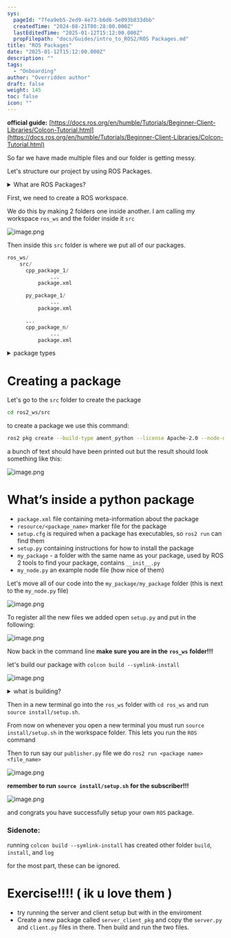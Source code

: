 ```yaml
---
sys:
  pageId: "7fea9eb5-2ed9-4e73-b6d6-5e093b833dbb"
  createdTime: "2024-08-21T00:28:00.000Z"
  lastEditedTime: "2025-01-12T15:12:00.000Z"
  propFilepath: "docs/Guides/intro_to_ROS2/ROS Packages.md"
title: "ROS Packages"
date: "2025-01-12T15:12:00.000Z"
description: ""
tags:
  - "Onboarding"
author: "Overridden author"
draft: false
weight: 145
toc: false
icon: ""
---
```


**official guide:** [https://docs.ros.org/en/humble/Tutorials/Beginner-Client-Libraries/Colcon-Tutorial.html](https://docs.ros.org/en/humble/Tutorials/Beginner-Client-Libraries/Colcon-Tutorial.html)

So far we have made multiple files and our folder is getting messy.

Let's structure our project by using ROS Packages.

<details>

<summary>What are ROS Packages?</summary>

ROS Packages are, as the name implies, packages of code that are highly sharable between ROS developers.

They consist of a folder, `package.xml` file, and source code

```python
      cpp_package_1/
		      ... imagine much code files here ..
          package.xml
```

</details>

First, we need to create a ROS workspace.

We do this by making 2 folders one inside another. I am calling my workspace `ros_ws` and the folder inside it `src`

![image.png](https://prod-files-secure.s3.us-west-2.amazonaws.com/d518164a-d88e-44d1-a4ee-3adb3bd8bce0/70706947-fd18-4537-a67b-e12946812d31/image.png?X-Amz-Algorithm=AWS4-HMAC-SHA256&X-Amz-Content-Sha256=UNSIGNED-PAYLOAD&X-Amz-Credential=ASIAZI2LB466XRMV44L2%2F20250613%2Fus-west-2%2Fs3%2Faws4_request&X-Amz-Date=20250613T170810Z&X-Amz-Expires=3600&X-Amz-Security-Token=IQoJb3JpZ2luX2VjEDAaCXVzLXdlc3QtMiJIMEYCIQCWD9YjD59rbew1CvrHuLGl%2FIqu6epTGZJ63ypunnj1OQIhANk6gulZtlUYK%2F5d2czwEpDfr7zwewailK9F%2FLILJETxKv8DCBkQABoMNjM3NDIzMTgzODA1Igyt9WnCleXnsyNAz6sq3AOadChcTQrASd44XD%2FvKA5p%2BN%2F7lA2nx4uUe9j2BrgCV8GztzmwjZBzB3jECsd61PSGGJfuVcim1p5pQWf%2Bp7ecYkPJsQBtGRpQbO5aKLNOXxrD0BpKV%2Bl%2FjZsOkXAuxd7eBbj2J5A9QeFmBvejIScMkawsnXdQH5eihHpUNJ%2F05U6xPxxLMPVZ4AL27fRzhHjp%2Fr%2BcUoBR1jka0HqUpcVtDiHU7JnGy5rDUux%2Fh8nIJjW%2FxbavLAah%2BUuuP3OZ4svBNBNmVUHwJ3vVKlqJpAvUzt%2Bia%2BQEOOzis7Ife7Jh8%2F%2BGrUs8y%2BFck8O0BI4atWl76lpL9WtQp7ahvv80SiGCoEjkhAdAJNu7NsIRcr8kQAv207KfrliszP7rbm8DX8G%2FpUlzeoCkMhHH%2FEQYpPT33QOndmwg5RsJUTnCPuZxYeKCqcKzj3Mpb%2BoYIE6WBDW4dBhEjoubVzdloNQ%2B5e5wGSeWtSJNFNu%2Fw42p0Tp%2FyO9RUEZzAHYG3h4x1eiY20gwXEiVhhUCITEIU42N9z71zzOWFMBIsEIIMX6NWP3I%2FMsAGgN%2F%2FKr80T5ku1IUd4QmvfudCvS1rH%2BVj82jVF5MEULEXcPhwFJRC0AtCzDlPtGtncjWuTNsS0L0DDDelrHCBjqkAT%2B%2BnxCOFQiyrO0nJ3balNsB1x%2BUjBw9drF1E1RYEDoEtPSD8N1tpqlI8yRvgXsViUkL5oe9%2BFKOC25JOjagtxcd%2Fm8hF7sSl6aMDoNmEKGFcRqXSx9dazwJihCQdcC7SuGHzAM13g3Mw%2BbRK3rM10W2vxxK0oapFco13FdBb82mfs0pJ3KlNc0RTVpUGU0aEuqtFBYkwqDkKtEHAFRzMhgf5eMC&X-Amz-Signature=a668837443e0a60f3f6e830bfc8241bbe6fb33824b1fa284adffd41810d1e56a&X-Amz-SignedHeaders=host&x-amz-checksum-mode=ENABLED&x-id=GetObject)

Then inside this `src` folder is where we put all of our packages.

```python
ros_ws/
    src/
      cpp_package_1/
		      ...
          package.xml

      py_package_1/
		      ...
          package.xml

      ...
      cpp_package_n/
		      ...
          package.xml

```

<details>

<summary>package types</summary>

packages can be either `C++` or python.

the intern file structure is different for each but for this guide we will stick to creating python packages

</details>

# Creating a package

Let's go to the `src` folder to create the package

```bash
cd ros2_ws/src
```

to create a package we use this command:

```bash
ros2 pkg create --build-type ament_python --license Apache-2.0 --node-name my_node my_package
```

a bunch of text should have been printed out but the result should look something like this:

![image.png](https://prod-files-secure.s3.us-west-2.amazonaws.com/d518164a-d88e-44d1-a4ee-3adb3bd8bce0/e6cf1e3f-8512-4a3e-b131-079f800bf3e8/image.png?X-Amz-Algorithm=AWS4-HMAC-SHA256&X-Amz-Content-Sha256=UNSIGNED-PAYLOAD&X-Amz-Credential=ASIAZI2LB466XRMV44L2%2F20250613%2Fus-west-2%2Fs3%2Faws4_request&X-Amz-Date=20250613T170810Z&X-Amz-Expires=3600&X-Amz-Security-Token=IQoJb3JpZ2luX2VjEDAaCXVzLXdlc3QtMiJIMEYCIQCWD9YjD59rbew1CvrHuLGl%2FIqu6epTGZJ63ypunnj1OQIhANk6gulZtlUYK%2F5d2czwEpDfr7zwewailK9F%2FLILJETxKv8DCBkQABoMNjM3NDIzMTgzODA1Igyt9WnCleXnsyNAz6sq3AOadChcTQrASd44XD%2FvKA5p%2BN%2F7lA2nx4uUe9j2BrgCV8GztzmwjZBzB3jECsd61PSGGJfuVcim1p5pQWf%2Bp7ecYkPJsQBtGRpQbO5aKLNOXxrD0BpKV%2Bl%2FjZsOkXAuxd7eBbj2J5A9QeFmBvejIScMkawsnXdQH5eihHpUNJ%2F05U6xPxxLMPVZ4AL27fRzhHjp%2Fr%2BcUoBR1jka0HqUpcVtDiHU7JnGy5rDUux%2Fh8nIJjW%2FxbavLAah%2BUuuP3OZ4svBNBNmVUHwJ3vVKlqJpAvUzt%2Bia%2BQEOOzis7Ife7Jh8%2F%2BGrUs8y%2BFck8O0BI4atWl76lpL9WtQp7ahvv80SiGCoEjkhAdAJNu7NsIRcr8kQAv207KfrliszP7rbm8DX8G%2FpUlzeoCkMhHH%2FEQYpPT33QOndmwg5RsJUTnCPuZxYeKCqcKzj3Mpb%2BoYIE6WBDW4dBhEjoubVzdloNQ%2B5e5wGSeWtSJNFNu%2Fw42p0Tp%2FyO9RUEZzAHYG3h4x1eiY20gwXEiVhhUCITEIU42N9z71zzOWFMBIsEIIMX6NWP3I%2FMsAGgN%2F%2FKr80T5ku1IUd4QmvfudCvS1rH%2BVj82jVF5MEULEXcPhwFJRC0AtCzDlPtGtncjWuTNsS0L0DDDelrHCBjqkAT%2B%2BnxCOFQiyrO0nJ3balNsB1x%2BUjBw9drF1E1RYEDoEtPSD8N1tpqlI8yRvgXsViUkL5oe9%2BFKOC25JOjagtxcd%2Fm8hF7sSl6aMDoNmEKGFcRqXSx9dazwJihCQdcC7SuGHzAM13g3Mw%2BbRK3rM10W2vxxK0oapFco13FdBb82mfs0pJ3KlNc0RTVpUGU0aEuqtFBYkwqDkKtEHAFRzMhgf5eMC&X-Amz-Signature=26e28f74286ded06c69ac972c38bb184a4f990b76fa48c83fd75070949948186&X-Amz-SignedHeaders=host&x-amz-checksum-mode=ENABLED&x-id=GetObject)

# What’s inside a python package

- `package.xml` file containing meta-information about the package
- `resource/<package_name>` marker file for the package
- `setup.cfg` is required when a package has executables, so `ros2 run` can find them
- `setup.py` containing instructions for how to install the package
- `my_package` - a folder with the same name as your package, used by ROS 2 tools to find your package, contains `__init__.py`
- `my_node.py` an example node file (how nice of them)

Let's move all of our code into the `my_package/my_package` folder (this is next to the `my_node.py` file)

![image.png](https://prod-files-secure.s3.us-west-2.amazonaws.com/d518164a-d88e-44d1-a4ee-3adb3bd8bce0/9ce58f11-0da9-4d3e-b86d-506a9685d378/image.png?X-Amz-Algorithm=AWS4-HMAC-SHA256&X-Amz-Content-Sha256=UNSIGNED-PAYLOAD&X-Amz-Credential=ASIAZI2LB466XRMV44L2%2F20250613%2Fus-west-2%2Fs3%2Faws4_request&X-Amz-Date=20250613T170810Z&X-Amz-Expires=3600&X-Amz-Security-Token=IQoJb3JpZ2luX2VjEDAaCXVzLXdlc3QtMiJIMEYCIQCWD9YjD59rbew1CvrHuLGl%2FIqu6epTGZJ63ypunnj1OQIhANk6gulZtlUYK%2F5d2czwEpDfr7zwewailK9F%2FLILJETxKv8DCBkQABoMNjM3NDIzMTgzODA1Igyt9WnCleXnsyNAz6sq3AOadChcTQrASd44XD%2FvKA5p%2BN%2F7lA2nx4uUe9j2BrgCV8GztzmwjZBzB3jECsd61PSGGJfuVcim1p5pQWf%2Bp7ecYkPJsQBtGRpQbO5aKLNOXxrD0BpKV%2Bl%2FjZsOkXAuxd7eBbj2J5A9QeFmBvejIScMkawsnXdQH5eihHpUNJ%2F05U6xPxxLMPVZ4AL27fRzhHjp%2Fr%2BcUoBR1jka0HqUpcVtDiHU7JnGy5rDUux%2Fh8nIJjW%2FxbavLAah%2BUuuP3OZ4svBNBNmVUHwJ3vVKlqJpAvUzt%2Bia%2BQEOOzis7Ife7Jh8%2F%2BGrUs8y%2BFck8O0BI4atWl76lpL9WtQp7ahvv80SiGCoEjkhAdAJNu7NsIRcr8kQAv207KfrliszP7rbm8DX8G%2FpUlzeoCkMhHH%2FEQYpPT33QOndmwg5RsJUTnCPuZxYeKCqcKzj3Mpb%2BoYIE6WBDW4dBhEjoubVzdloNQ%2B5e5wGSeWtSJNFNu%2Fw42p0Tp%2FyO9RUEZzAHYG3h4x1eiY20gwXEiVhhUCITEIU42N9z71zzOWFMBIsEIIMX6NWP3I%2FMsAGgN%2F%2FKr80T5ku1IUd4QmvfudCvS1rH%2BVj82jVF5MEULEXcPhwFJRC0AtCzDlPtGtncjWuTNsS0L0DDDelrHCBjqkAT%2B%2BnxCOFQiyrO0nJ3balNsB1x%2BUjBw9drF1E1RYEDoEtPSD8N1tpqlI8yRvgXsViUkL5oe9%2BFKOC25JOjagtxcd%2Fm8hF7sSl6aMDoNmEKGFcRqXSx9dazwJihCQdcC7SuGHzAM13g3Mw%2BbRK3rM10W2vxxK0oapFco13FdBb82mfs0pJ3KlNc0RTVpUGU0aEuqtFBYkwqDkKtEHAFRzMhgf5eMC&X-Amz-Signature=89eb0d4b58107953b333eb8da8cc4673a1c81b58f3400a179dc91b44734401de&X-Amz-SignedHeaders=host&x-amz-checksum-mode=ENABLED&x-id=GetObject)

To register all the new files we added open `setup.py` and put in the following:

![image.png](https://prod-files-secure.s3.us-west-2.amazonaws.com/d518164a-d88e-44d1-a4ee-3adb3bd8bce0/1cd7c262-4cae-4496-9d75-c178537d24a2/image.png?X-Amz-Algorithm=AWS4-HMAC-SHA256&X-Amz-Content-Sha256=UNSIGNED-PAYLOAD&X-Amz-Credential=ASIAZI2LB466XRMV44L2%2F20250613%2Fus-west-2%2Fs3%2Faws4_request&X-Amz-Date=20250613T170810Z&X-Amz-Expires=3600&X-Amz-Security-Token=IQoJb3JpZ2luX2VjEDAaCXVzLXdlc3QtMiJIMEYCIQCWD9YjD59rbew1CvrHuLGl%2FIqu6epTGZJ63ypunnj1OQIhANk6gulZtlUYK%2F5d2czwEpDfr7zwewailK9F%2FLILJETxKv8DCBkQABoMNjM3NDIzMTgzODA1Igyt9WnCleXnsyNAz6sq3AOadChcTQrASd44XD%2FvKA5p%2BN%2F7lA2nx4uUe9j2BrgCV8GztzmwjZBzB3jECsd61PSGGJfuVcim1p5pQWf%2Bp7ecYkPJsQBtGRpQbO5aKLNOXxrD0BpKV%2Bl%2FjZsOkXAuxd7eBbj2J5A9QeFmBvejIScMkawsnXdQH5eihHpUNJ%2F05U6xPxxLMPVZ4AL27fRzhHjp%2Fr%2BcUoBR1jka0HqUpcVtDiHU7JnGy5rDUux%2Fh8nIJjW%2FxbavLAah%2BUuuP3OZ4svBNBNmVUHwJ3vVKlqJpAvUzt%2Bia%2BQEOOzis7Ife7Jh8%2F%2BGrUs8y%2BFck8O0BI4atWl76lpL9WtQp7ahvv80SiGCoEjkhAdAJNu7NsIRcr8kQAv207KfrliszP7rbm8DX8G%2FpUlzeoCkMhHH%2FEQYpPT33QOndmwg5RsJUTnCPuZxYeKCqcKzj3Mpb%2BoYIE6WBDW4dBhEjoubVzdloNQ%2B5e5wGSeWtSJNFNu%2Fw42p0Tp%2FyO9RUEZzAHYG3h4x1eiY20gwXEiVhhUCITEIU42N9z71zzOWFMBIsEIIMX6NWP3I%2FMsAGgN%2F%2FKr80T5ku1IUd4QmvfudCvS1rH%2BVj82jVF5MEULEXcPhwFJRC0AtCzDlPtGtncjWuTNsS0L0DDDelrHCBjqkAT%2B%2BnxCOFQiyrO0nJ3balNsB1x%2BUjBw9drF1E1RYEDoEtPSD8N1tpqlI8yRvgXsViUkL5oe9%2BFKOC25JOjagtxcd%2Fm8hF7sSl6aMDoNmEKGFcRqXSx9dazwJihCQdcC7SuGHzAM13g3Mw%2BbRK3rM10W2vxxK0oapFco13FdBb82mfs0pJ3KlNc0RTVpUGU0aEuqtFBYkwqDkKtEHAFRzMhgf5eMC&X-Amz-Signature=8bc56732a3bb61cc3846ef535156ebb9d52f7bf4d2eeb74c77548f3781651d62&X-Amz-SignedHeaders=host&x-amz-checksum-mode=ENABLED&x-id=GetObject)

Now back in the command line **make sure you are in the** **`ros_ws`** **folder!!!**

let's build our package with `colcon build --symlink-install`

![image.png](https://prod-files-secure.s3.us-west-2.amazonaws.com/d518164a-d88e-44d1-a4ee-3adb3bd8bce0/2f2a0d27-b173-48fd-b189-5f5c0ce65619/image.png?X-Amz-Algorithm=AWS4-HMAC-SHA256&X-Amz-Content-Sha256=UNSIGNED-PAYLOAD&X-Amz-Credential=ASIAZI2LB466XRMV44L2%2F20250613%2Fus-west-2%2Fs3%2Faws4_request&X-Amz-Date=20250613T170810Z&X-Amz-Expires=3600&X-Amz-Security-Token=IQoJb3JpZ2luX2VjEDAaCXVzLXdlc3QtMiJIMEYCIQCWD9YjD59rbew1CvrHuLGl%2FIqu6epTGZJ63ypunnj1OQIhANk6gulZtlUYK%2F5d2czwEpDfr7zwewailK9F%2FLILJETxKv8DCBkQABoMNjM3NDIzMTgzODA1Igyt9WnCleXnsyNAz6sq3AOadChcTQrASd44XD%2FvKA5p%2BN%2F7lA2nx4uUe9j2BrgCV8GztzmwjZBzB3jECsd61PSGGJfuVcim1p5pQWf%2Bp7ecYkPJsQBtGRpQbO5aKLNOXxrD0BpKV%2Bl%2FjZsOkXAuxd7eBbj2J5A9QeFmBvejIScMkawsnXdQH5eihHpUNJ%2F05U6xPxxLMPVZ4AL27fRzhHjp%2Fr%2BcUoBR1jka0HqUpcVtDiHU7JnGy5rDUux%2Fh8nIJjW%2FxbavLAah%2BUuuP3OZ4svBNBNmVUHwJ3vVKlqJpAvUzt%2Bia%2BQEOOzis7Ife7Jh8%2F%2BGrUs8y%2BFck8O0BI4atWl76lpL9WtQp7ahvv80SiGCoEjkhAdAJNu7NsIRcr8kQAv207KfrliszP7rbm8DX8G%2FpUlzeoCkMhHH%2FEQYpPT33QOndmwg5RsJUTnCPuZxYeKCqcKzj3Mpb%2BoYIE6WBDW4dBhEjoubVzdloNQ%2B5e5wGSeWtSJNFNu%2Fw42p0Tp%2FyO9RUEZzAHYG3h4x1eiY20gwXEiVhhUCITEIU42N9z71zzOWFMBIsEIIMX6NWP3I%2FMsAGgN%2F%2FKr80T5ku1IUd4QmvfudCvS1rH%2BVj82jVF5MEULEXcPhwFJRC0AtCzDlPtGtncjWuTNsS0L0DDDelrHCBjqkAT%2B%2BnxCOFQiyrO0nJ3balNsB1x%2BUjBw9drF1E1RYEDoEtPSD8N1tpqlI8yRvgXsViUkL5oe9%2BFKOC25JOjagtxcd%2Fm8hF7sSl6aMDoNmEKGFcRqXSx9dazwJihCQdcC7SuGHzAM13g3Mw%2BbRK3rM10W2vxxK0oapFco13FdBb82mfs0pJ3KlNc0RTVpUGU0aEuqtFBYkwqDkKtEHAFRzMhgf5eMC&X-Amz-Signature=fcb7ee2d02477519874d5e55cb17b301c4053a5dba4c70948b20a05bb8cf15d9&X-Amz-SignedHeaders=host&x-amz-checksum-mode=ENABLED&x-id=GetObject)

<details>

<summary>what is building?</summary>

if you are a CS major at Rose-Hulman you will learn the answer to this in CSSE132

but TLDR; is it combines all the code files into one program that can be run easily 

</details>

Then in a new terminal go into the `ros_ws` folder with `cd ros_ws` and run `source install/setup.sh`. 

From now on whenever you open a new terminal you must run `source install/setup.sh` in the workspace folder. This lets you run the `ROS` command

Then to run say our `publisher.py` file we do `ros2 run <package name> <file_name>`

![image.png](https://prod-files-secure.s3.us-west-2.amazonaws.com/d518164a-d88e-44d1-a4ee-3adb3bd8bce0/4f4b1219-3a44-4632-aa0a-ce3471699f59/image.png?X-Amz-Algorithm=AWS4-HMAC-SHA256&X-Amz-Content-Sha256=UNSIGNED-PAYLOAD&X-Amz-Credential=ASIAZI2LB466XRMV44L2%2F20250613%2Fus-west-2%2Fs3%2Faws4_request&X-Amz-Date=20250613T170810Z&X-Amz-Expires=3600&X-Amz-Security-Token=IQoJb3JpZ2luX2VjEDAaCXVzLXdlc3QtMiJIMEYCIQCWD9YjD59rbew1CvrHuLGl%2FIqu6epTGZJ63ypunnj1OQIhANk6gulZtlUYK%2F5d2czwEpDfr7zwewailK9F%2FLILJETxKv8DCBkQABoMNjM3NDIzMTgzODA1Igyt9WnCleXnsyNAz6sq3AOadChcTQrASd44XD%2FvKA5p%2BN%2F7lA2nx4uUe9j2BrgCV8GztzmwjZBzB3jECsd61PSGGJfuVcim1p5pQWf%2Bp7ecYkPJsQBtGRpQbO5aKLNOXxrD0BpKV%2Bl%2FjZsOkXAuxd7eBbj2J5A9QeFmBvejIScMkawsnXdQH5eihHpUNJ%2F05U6xPxxLMPVZ4AL27fRzhHjp%2Fr%2BcUoBR1jka0HqUpcVtDiHU7JnGy5rDUux%2Fh8nIJjW%2FxbavLAah%2BUuuP3OZ4svBNBNmVUHwJ3vVKlqJpAvUzt%2Bia%2BQEOOzis7Ife7Jh8%2F%2BGrUs8y%2BFck8O0BI4atWl76lpL9WtQp7ahvv80SiGCoEjkhAdAJNu7NsIRcr8kQAv207KfrliszP7rbm8DX8G%2FpUlzeoCkMhHH%2FEQYpPT33QOndmwg5RsJUTnCPuZxYeKCqcKzj3Mpb%2BoYIE6WBDW4dBhEjoubVzdloNQ%2B5e5wGSeWtSJNFNu%2Fw42p0Tp%2FyO9RUEZzAHYG3h4x1eiY20gwXEiVhhUCITEIU42N9z71zzOWFMBIsEIIMX6NWP3I%2FMsAGgN%2F%2FKr80T5ku1IUd4QmvfudCvS1rH%2BVj82jVF5MEULEXcPhwFJRC0AtCzDlPtGtncjWuTNsS0L0DDDelrHCBjqkAT%2B%2BnxCOFQiyrO0nJ3balNsB1x%2BUjBw9drF1E1RYEDoEtPSD8N1tpqlI8yRvgXsViUkL5oe9%2BFKOC25JOjagtxcd%2Fm8hF7sSl6aMDoNmEKGFcRqXSx9dazwJihCQdcC7SuGHzAM13g3Mw%2BbRK3rM10W2vxxK0oapFco13FdBb82mfs0pJ3KlNc0RTVpUGU0aEuqtFBYkwqDkKtEHAFRzMhgf5eMC&X-Amz-Signature=6b3735344595f6ea791b4c8ba251d79c5b50e8728142f642c73e97615bfe6015&X-Amz-SignedHeaders=host&x-amz-checksum-mode=ENABLED&x-id=GetObject)

**remember to run** **`source install/setup.sh`** **for the subscriber!!!**

![image.png](https://prod-files-secure.s3.us-west-2.amazonaws.com/d518164a-d88e-44d1-a4ee-3adb3bd8bce0/02121119-dad4-49ec-8356-c956108b4243/image.png?X-Amz-Algorithm=AWS4-HMAC-SHA256&X-Amz-Content-Sha256=UNSIGNED-PAYLOAD&X-Amz-Credential=ASIAZI2LB466XRMV44L2%2F20250613%2Fus-west-2%2Fs3%2Faws4_request&X-Amz-Date=20250613T170810Z&X-Amz-Expires=3600&X-Amz-Security-Token=IQoJb3JpZ2luX2VjEDAaCXVzLXdlc3QtMiJIMEYCIQCWD9YjD59rbew1CvrHuLGl%2FIqu6epTGZJ63ypunnj1OQIhANk6gulZtlUYK%2F5d2czwEpDfr7zwewailK9F%2FLILJETxKv8DCBkQABoMNjM3NDIzMTgzODA1Igyt9WnCleXnsyNAz6sq3AOadChcTQrASd44XD%2FvKA5p%2BN%2F7lA2nx4uUe9j2BrgCV8GztzmwjZBzB3jECsd61PSGGJfuVcim1p5pQWf%2Bp7ecYkPJsQBtGRpQbO5aKLNOXxrD0BpKV%2Bl%2FjZsOkXAuxd7eBbj2J5A9QeFmBvejIScMkawsnXdQH5eihHpUNJ%2F05U6xPxxLMPVZ4AL27fRzhHjp%2Fr%2BcUoBR1jka0HqUpcVtDiHU7JnGy5rDUux%2Fh8nIJjW%2FxbavLAah%2BUuuP3OZ4svBNBNmVUHwJ3vVKlqJpAvUzt%2Bia%2BQEOOzis7Ife7Jh8%2F%2BGrUs8y%2BFck8O0BI4atWl76lpL9WtQp7ahvv80SiGCoEjkhAdAJNu7NsIRcr8kQAv207KfrliszP7rbm8DX8G%2FpUlzeoCkMhHH%2FEQYpPT33QOndmwg5RsJUTnCPuZxYeKCqcKzj3Mpb%2BoYIE6WBDW4dBhEjoubVzdloNQ%2B5e5wGSeWtSJNFNu%2Fw42p0Tp%2FyO9RUEZzAHYG3h4x1eiY20gwXEiVhhUCITEIU42N9z71zzOWFMBIsEIIMX6NWP3I%2FMsAGgN%2F%2FKr80T5ku1IUd4QmvfudCvS1rH%2BVj82jVF5MEULEXcPhwFJRC0AtCzDlPtGtncjWuTNsS0L0DDDelrHCBjqkAT%2B%2BnxCOFQiyrO0nJ3balNsB1x%2BUjBw9drF1E1RYEDoEtPSD8N1tpqlI8yRvgXsViUkL5oe9%2BFKOC25JOjagtxcd%2Fm8hF7sSl6aMDoNmEKGFcRqXSx9dazwJihCQdcC7SuGHzAM13g3Mw%2BbRK3rM10W2vxxK0oapFco13FdBb82mfs0pJ3KlNc0RTVpUGU0aEuqtFBYkwqDkKtEHAFRzMhgf5eMC&X-Amz-Signature=d512434f36961a07eabb95f6d05c2763ee7e55749faac9799d088db24e7526da&X-Amz-SignedHeaders=host&x-amz-checksum-mode=ENABLED&x-id=GetObject)

and congrats you have successfully setup your own `ROS` package.

### Sidenote:

running `colcon build --symlink-install` has created other folder `build`, `install`, and `log`

for the most part, these can be ignored.

# Exercise!!!! ( ik u love them )

- try running the server and client setup but with in the enviroment
- Create a new package called `server_client_pkg` and copy the `server.py` and `client.py` files in there. Then build and run the two files.

